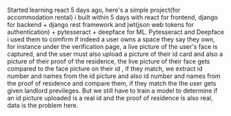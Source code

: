Started learning react 5 days ago, here's a simple project(for accommodation rental) i built within 5 days with react for frontend, django for backend + django rest framework and jwt(json web tokens for authentication) + pytesseract + deepface for ML. Pytesseract and Deepface i used them to comfirm if indeed a user owns a space they say they own, for instance under the verification page, a live picture of the user's face is captured, and the user must also upload a picture of their id card and also a picture of their proof of the residence, the live picture of their face gets compared to the face picture on their id , if they match, we extract id number and names from the id picture and also id number and names from the proof of residence and compare them, if they match the the user gets given landlord previleges. But we still have to train a model to determine if an id picture uploaded is a real id and the proof of residence is also real, data is the problem here.